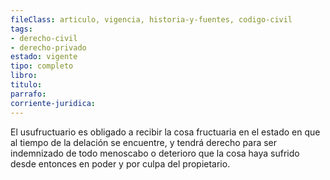 ```yaml
---
fileClass: articulo, vigencia, historia-y-fuentes, codigo-civil
tags:
- derecho-civil
- derecho-privado
estado: vigente
tipo: completo
libro:
titulo:
parrafo:
corriente-juridica:
---
```

El usufructuario es obligado a recibir la cosa fructuaria en el estado en que al tiempo de la delación se encuentre, y tendrá derecho para ser indemnizado de todo menoscabo o deterioro que la cosa haya sufrido desde entonces en poder y por culpa del propietario.